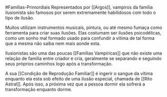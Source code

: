#Famílias-Primordiais 
Representados por [[Argos]], vampiros da família ilusionista são famosos por serem extremamente habilidosos com todo o tipo de ilusão.

Muitos utilizam instrumentos musicais, pintura, ou até mesmo fumaça como ferramenta para criar suas ilusões. Elas costumam ser ilusões psicodélicas, como um sonho mal formado usado para confundir a vitima de tal forma que a mesma não saiba nem mais aonde esta.

Ilusionistas são uma das poucas [[Famílias Vampíricas]] que não existe uma relação de família entre criador e cria, geralmente se separando e seguindo seus próprios caminhos logo após a transformação. 

A sua [[Condição de Reprodução Familiar]] é ingerir o sangue da vítima enquanto ela esta sob efeito de uma ilusão especial, chamada de [[Rito Astral]]. Após isso, a próxima vez que a pessoa dormir ela sofrerá a transformação enquanto dorme. 